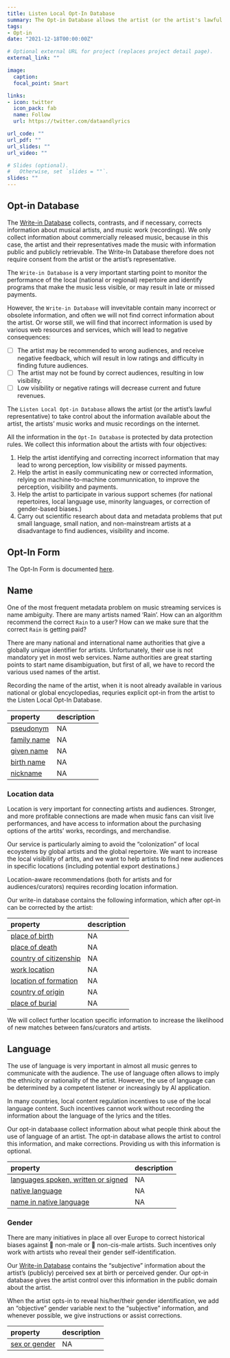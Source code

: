```yaml
---
title: Listen Local Opt-In Database
summary: The Opt-in Database allows the artist (or the artist's lawful representative) to take control about the information available about the artist, the artists' music works and music recordings on the internet.
tags:
- Opt-in
date: "2021-12-18T00:00:00Z"

# Optional external URL for project (replaces project detail page).
external_link: ""

image:
  caption: 
  focal_point: Smart

links:
- icon: twitter
  icon_pack: fab
  name: Follow
  url: https://twitter.com/dataandlyrics

url_code: ""
url_pdf: ""
url_slides: ""
url_video: ""

# Slides (optional).
#   Otherwise, set `slides = ""`.
slides: ""
---
```


## Opt-in Database

The [Write-in Database](/data/write-in/) collects, contrasts, and if
necessary, corrects information about musical artists, and music work
(recordings). We only collect information about commercially released
music, because in this case, the artist and their representatives made
the music with information public and publicly retrievable. The Write-In
Database therefore does not require consent from the artist or the
artist’s representative.

The `Write-in Database` is a very important starting point to monitor
the performance of the local (national or regional) repertoire and
identify programs that make the music less visible, or may result in
late or missed payments.

However, the `Write-in Database` will invevitable contain many incorrect
or obsolete information, and often we will not find correct information
about the artist. Or worse still, we will find that incorrect
information is used by various web resources and services, which will
lead to negative consequences:

-   ☐ The artist may be recommended to wrong audiences, and receive
    negative feedback, which will result in low ratings and difficulty
    in finding future audiences.
-   ☐ The artist may not be found by correct audiences, resulting in low
    visibility.
-   ☐ Low visibility or negative ratings will decrease current and
    future revenues.

The `Listen Local Opt-in Database` allows the artist (or the artist’s lawful
representative) to take control about the information available about
the artist, the artists’ music works and music recordings on the
internet.

All the information in the `Opt-In Database` is protected by data
protection rules. We collect this information about the artists with
four objectives:

1.  Help the artist identifying and correcting incorrect information
    that may lead to wrong perception, low visibility or missed
    payments.
2.  Help the artist in easily communicating new or corrected
    information, relying on machine-to-machine communnication, to
    improve the perception, visibility and payments.
3.  Help the artist to participate in various support schemes (for
    national repertoires, local language use, minority languages, or
    correction of gender-based biases.)
4.  Carry out scientific research about data and metadata problems that
    put small language, small nation, and non-mainstream artists at a
    disadvantage to find audiences, visibility and income.

    
## Opt-In Form

The Opt-In Form is documented [here](https://documentation.listen-local.net/the-opt-in-form.html).

## Name

One of the most frequent metadata problem on music streaming services is
name ambiguity. There are many artists named ‘Rain’. How can an
algorithm recommend the correct `Rain` to a user? How can we make sure
that the correct `Rain` is getting paid?

There are many national and international name authorities that give a
globally unique identifier for artists. Unfortunately, their use is not
mandatory yet in most web services. Name authorities are great starting
points to start name disambiguation, but first of all, we have to record
the various used names of the artist.

Recording the name of the artist, when it is noot already available in
various national or global encyclopedias, requries explicit opt-in from
the artist to the Listen Local Opt-In Database.

<table>
<thead>
<tr>
<th style="text-align:left;">
property
</th>
<th style="text-align:left;">
description
</th>
</tr>
</thead>
<tbody>
<tr>
<td style="text-align:left;">
<a href="https://www.wikidata.org/wiki/Property:P742" style="     " >pseudonym</a>
</td>
<td style="text-align:left;">
NA
</td>
</tr>
<tr>
<td style="text-align:left;">
<a href="https://www.wikidata.org/wiki/Property:P734" style="     " >family
name</a>
</td>
<td style="text-align:left;">
NA
</td>
</tr>
<tr>
<td style="text-align:left;">
<a href="https://www.wikidata.org/wiki/Property:P735" style="     " >given
name</a>
</td>
<td style="text-align:left;">
NA
</td>
</tr>
<tr>
<td style="text-align:left;">
<a href="https://www.wikidata.org/wiki/Property:P1477" style="     " >birth
name</a>
</td>
<td style="text-align:left;">
NA
</td>
</tr>
<tr>
<td style="text-align:left;">
<a href="https://www.wikidata.org/wiki/Property:P1449" style="     " >nickname</a>
</td>
<td style="text-align:left;">
NA
</td>
</tr>
</tbody>
</table>

### Location data

Location is very important for connecting artists and audiences.
Stronger, and more profitable connections are made when music fans can
visit live performances, and have access to information about the
purchasing options of the artits’ works, recordings, and merchandise.

Our service is particularly aiming to avoid the “colonization” of local
ecoystems by global artists and the global repertoire. We want to
increase the local visibility of artits, and we want to help artists to
find new audiences in specific locations (including potential export
destinations.)

Location-aware recommendations (both for artists and for
audiences/curators) requires recording location information.

Our write-in database contains the following information, which after
opt-in can be corrected by the artist:

<table>
<thead>
<tr>
<th style="text-align:left;">
property
</th>
<th style="text-align:left;">
description
</th>
</tr>
</thead>
<tbody>
<tr>
<td style="text-align:left;">
<a href="https://www.wikidata.org/wiki/Property:P19" style="     " >place
of birth</a>
</td>
<td style="text-align:left;">
NA
</td>
</tr>
<tr>
<td style="text-align:left;">
<a href="https://www.wikidata.org/wiki/Property:P20" style="     " >place
of death</a>
</td>
<td style="text-align:left;">
NA
</td>
</tr>
<tr>
<td style="text-align:left;">
<a href="https://www.wikidata.org/wiki/Property:P27" style="     " >country
of citizenship</a>
</td>
<td style="text-align:left;">
NA
</td>
</tr>
<tr>
<td style="text-align:left;">
<a href="https://www.wikidata.org/wiki/Property:P937" style="     " >work
location</a>
</td>
<td style="text-align:left;">
NA
</td>
</tr>
<tr>
<td style="text-align:left;">
<a href="https://www.wikidata.org/wiki/Property:P740" style="     " >location
of formation</a>
</td>
<td style="text-align:left;">
NA
</td>
</tr>
<tr>
<td style="text-align:left;">
<a href="https://www.wikidata.org/wiki/Property:P495" style="     " >country
of origin</a>
</td>
<td style="text-align:left;">
NA
</td>
</tr>
<tr>
<td style="text-align:left;">
<a href="https://www.wikidata.org/wiki/Property:P119" style="     " >place
of burial</a>
</td>
<td style="text-align:left;">
NA
</td>
</tr>
</tbody>
</table>

We will collect further location specific information to increase the
likelihood of new matches between fans/curators and artists.

## Language

The use of language is very important in almost all music genres to
communicate with the audience. The use of language often allows to imply
the ethnicity or nationality of the artist. However, the use of language
can be determined by a competent listener or increasingly by AI
application.

In many countries, local content regulation incentives to use of the
local language content. Such incentives cannot work without recording
the information about the language of the lyrics and the titles.

Our opt-in databaase collect information about what people think about
the use of language of an artist. The opt-in database allows the artist
to control this information, and make corrections. Providing us with
this information is optional.

<table>
<thead>
<tr>
<th style="text-align:left;">
property
</th>
<th style="text-align:left;">
description
</th>
</tr>
</thead>
<tbody>
<tr>
<td style="text-align:left;">
<a href="https://www.wikidata.org/wiki/Property:P1412" style="     " >languages
spoken, written or signed</a>
</td>
<td style="text-align:left;">
NA
</td>
</tr>
<tr>
<td style="text-align:left;">
<a href="https://www.wikidata.org/wiki/Property:P103" style="     " >native
language</a>
</td>
<td style="text-align:left;">
NA
</td>
</tr>
<tr>
<td style="text-align:left;">
<a href="https://www.wikidata.org/wiki/Property:P1559" style="     " >name
in native language</a>
</td>
<td style="text-align:left;">
NA
</td>
</tr>
</tbody>
</table>

### Gender

There are many initiatives in place all over Europe to correct
historical biases against 👩 non-male or 🌈 non-cis-male artists. Such
incentives only work with artists who reveal their gender
self-identification.

Our [Write-in Database](/data/write-in) contains the “subjective” information about the artist’s (publicly) perceived sex at birth or perceived gender. Our opt-in database gives the artist control over this information in the public domain about the artist.

When the artist opts-in to reveal his/her/their gender identification,
we add an “objective” gender variable next to the “subjective”
information, and whenever possible, we give instructions or assist
corrections.

<table>
<thead>
<tr>
<th style="text-align:left;">
property
</th>
<th style="text-align:left;">
description
</th>
</tr>
</thead>
<tbody>
<tr>
<td style="text-align:left;">
<a href="https://www.wikidata.org/wiki/Property:P21" style="     " >sex
or gender</a>
</td>
<td style="text-align:left;">
NA
</td>
</tr>
</tbody>
</table>
